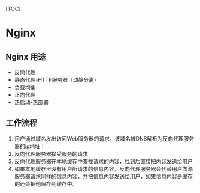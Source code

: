 [TOC]

# Nginx

## Nginx 用途

+ 反向代理
+ 静态代理-HTTP服务器（动静分离）
+ 负载均衡
+ 正向代理
+ 热启动-热部署

## 工作流程

1. 用户通过域名发出访问Web服务器的请求，该域名被DNS解析为反向代理服务器的ip地址；
2. 反向代理服务器接受服务的请求
3. 反向代理服务器在本地缓存中查找请求的内容，找到后直接把内容发送给用户
4. 如果本地缓存里没有用户所请求的信息内容，反向代理服务器会代替用户向源服务器请求同样的信息内容，并把信息内容发送给用户，如果信息内容是缓存的还会把他保存到缓存中。

